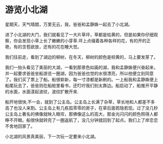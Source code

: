 # 游览小北湖

星期天，天气晴朗，万里无云，我，爸爸和孟静姝一起去了小北湖。

进了小北湖的大门，我们就看见了一大片草坪，草都是枯黄的，但是如果你仔细观察，你会发现小草上长了嫩嫩的小芽草.坪上点缀着各种各样的花，有的开的正艳，有的含苞欲放，还有的花在睡大觉。

我们往前走，看到了湖边的柳树，在冬天，柳树的颜色是棕黄的，马上要发芽了。

我们一抬头看见了美丽的大湖，一看到那景色如画的湖，我和孟静姝便兴奋起来，并一起要求爸爸坐船游览一圈湖，因为爸爸也觉的水很漂亮，所以他便立刻同意了。我们买了票上了船。船很崭新，每一寸漆都是新刷的。一上船我和孟静姝便上船尾玩去了，爸爸则在船舱里看书，还叮咛我们别太靠边。船启动了，船推开平静的水面，水面漾起波纹，波纹扩散开来.

船开地很快,不一会，就到了公主岛。公主岛上长满了杂草，草长地和人都差不多高了也没人来割。公主岛上有几栋孤零零的房子，在草后面若隐若现。过了没几秒公主岛上著名的佛像就映入眼帘，那佛像这么的高大，那金光闪闪的颜色照得人都睁不开眼。船很快就转完了一圈返航了，没几分钟就回到了起点。我们上了岸恋恋不舍地回家了。

小北湖的风景真美丽，下一次玩一定要来小北湖。
